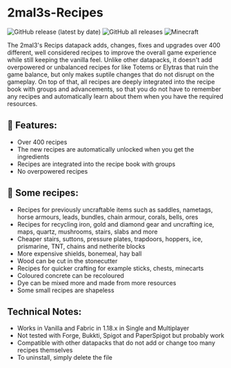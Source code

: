 # 2mal3s-Recipes
![GitHub release (latest by date)](https://img.shields.io/github/v/release/2mal3/2mal3s-Recipes?style=flat-square) ![GitHub all releases](https://img.shields.io/github/downloads/2mal3/2mal3s-Recipes/total?style=flat-square) ![Minecraft](https://img.shields.io/badge/Minecraft-1.18-orange?style=flat-square)

The 2mal3's Recips datapack adds, changes, fixes and upgrades over 400 different, well considered recipes to improve the overall game experience while still keeping the vanilla feel. Unlike other datapacks, it doesn't add overpowered or unbalanced recipes for like Totems or Elytras that ruin the game balance, but only makes suptile changes that do not disrupt on the gameplay. On top of that, all recipes are deeply integrated into the recipe book with groups and advancements, so that you do not have to remember any recipes and automatically learn about them when you have the required resources.

## 📖 Features:
- Over 400 recipes
- The new recipes are automatically unlocked when you get the ingredients
- Recipes are integrated into the recipe book with groups
- No overpowered recipes

## 📝 Some recipes:
- Recipes for previously uncraftable items such as saddles, nametags, horse armours, leads, bundles, chain armour, corals, bells, ores
- Recipes for recycling iron, gold and diamond gear and uncrafting ice, maps, quartz, mushrooms, stairs, slabs and more
- Cheaper stairs, suttons, pressure plates, trapdoors, hoppers, ice, prismarine, TNT, chains and netherite blocks
- More expensive shields, bonemeal, hay ball
- Wood can be cut in the stonecutter
- Recipes for quicker crafting for example sticks, chests, minecarts
- Coloured concrete can be recoloured
- Dye can be mixed more and made from more resources
- Some small recipes are shapeless
 
## Technical Notes:
- Works in Vanilla and Fabric in 1.18.x in Single and Multiplayer
- Not tested with Forge, Bukkti, Spigot and PaperSpigot but probably work
- Compatible with other datapacks that do not add or change too many recipes themselves
- To uninstall, simply delete the file
